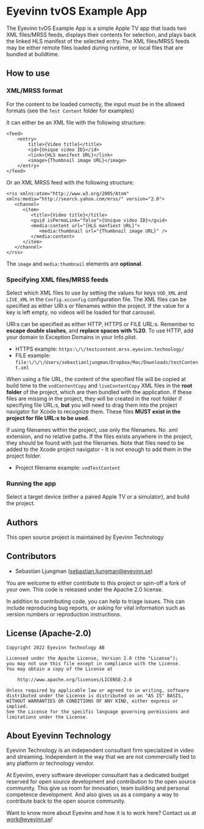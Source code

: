 # Eyevinn tvOS Example App
The Eyevinn tvOS Example App is a simple Apple TV app that loads two XML files/MRSS feeds, displays their contents for selection, and plays back the linked HLS manifest of the selected entry. The XML files/MRSS feeds may be either remote files loaded during runtime, or local files that are bundled at buildtime.

## How to use
### XML/MRSS format
For the content to be loaded correctly, the input must be in the allowed formats (see the `Test Content` folder for examples) 

It can either be an XML file with the following structure:
```
<feed>
    <entry>
        title>{Video title}</title>
        <id>{Unique video ID}</id>
        <link>{HLS manifest URL}</link>
        <image>{Thumbnail image URL}</image>
    </entry>
</feed>
```

Or an XML MRSS feed with the following structure:
```
<rss xmlns:atom="http://www.w3.org/2005/Atom" xmlns:media="http://search.yahoo.com/mrss/" version="2.0">
   <channel>
      <item>
         <title>{Video title}</title>
         <guid isPermaLink="false">{Unique video ID}</guid>
         <media:content url="{HLS manfiest URL}">
            <media:thumbnail url="{Thumbnail image URL}" />
         </media:content>
      </item>
   </channel>
</rss>
```
The `image` and `media:thumbnail` elements are **optional**.

### Specifying XML files/MRSS feeds
Select which XML files to use by setting the values for keys `VOD_XML` and `LIVE_XML` in the `Config.xcconfig` configuration file. The XML files can be specified as either URI:s or filenames within the project. If the value for a key is left empty, no videos will be loaded for that carousel.

URI:s can be specified as either HTTP, HTTPS or FILE URL:s. Remember to **escape double slashes**, and **replace spaces with %20**. To use HTTP, add your domain to Exception Domains in your Info.plist.
- HTTPS example: `https:\/\/testcontent.mrss.eyevinn.technology/`
- FILE example: `file:\/\/\/Users/sebastianljungman/Dropbox/Mac/Downloads/testContent.xml`

When using a file URL, the content of the specified file will be copied at build time to the `vodContentCopy` and `liveContentCopy` XML files in the **root folder** of the project, which are then bundled with the application. If these files are missing in the project, they will be created in the root folder if specifying file URL:s, **but** you will need to drag them into the project navigator for Xcode to recognize them. These files **MUST exist in the project for file URL:s to be used**.

If using filenames within the project, use only the filenames. No .xml extension, and no relative paths. If the files exists anywhere in the project, they should be found with just the filenames.
Note that files need to be added to the Xcode project navigator - It is not enough to add them in the project folder.
- Project filename example: `vodTestContent`

### Running the app
Select a target device (either a paired Apple TV or a simulator), and build the project.  

## Authors

This open source project is maintained by Eyevinn Technology

## Contributors

- Sebastian Ljungman (sebastian.ljungman@eyevinn.se)

You are welcome to either contribute to this project or spin-off a fork of your own. This code is released under the Apache 2.0 license.

In addition to contributing code, you can help to triage issues. This can include reproducing bug reports, or asking for vital information such as version numbers or reproduction instructions.

## License (Apache-2.0)

```
Copyright 2022 Eyevinn Technology AB

Licensed under the Apache License, Version 2.0 (the "License");
you may not use this file except in compliance with the License.
You may obtain a copy of the License at

    http://www.apache.org/licenses/LICENSE-2.0

Unless required by applicable law or agreed to in writing, software
distributed under the License is distributed on an "AS IS" BASIS,
WITHOUT WARRANTIES OR CONDITIONS OF ANY KIND, either express or implied.
See the License for the specific language governing permissions and
limitations under the License.
```
## About Eyevinn Technology

Eyevinn Technology is an independent consultant firm specialized in video and streaming. Independent in the way that we are not commercially tied to any platform or technology vendor.

At Eyevinn, every software developer consultant has a dedicated budget reserved for open source development and contribution to the open source community. This give us room for innovation, team building and personal competence development. And also gives us as a company a way to contribute back to the open source community.

Want to know more about Eyevinn and how it is to work here? Contact us at work@eyevinn.se!
